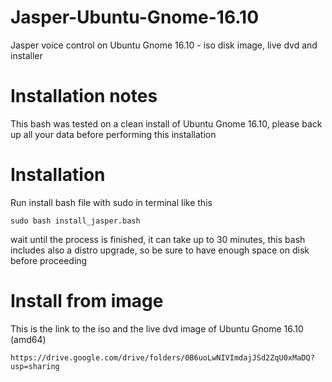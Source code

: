 # Jasper-Ubuntu-Gnome-16.10
Jasper voice control on Ubuntu Gnome 16.10 - iso disk image, live dvd and installer

# Installation notes
This bash was tested on a clean install of Ubuntu Gnome 16.10, please back up all your data before performing this installation

# Installation
Run install bash file with sudo in terminal like this

	sudo bash install_jasper.bash

wait until the process is finished, it can take up to 30 minutes, this bash includes also a distro upgrade, so be sure to have enough space on disk before proceeding

# Install from image
This is the link to the iso and the live dvd image of Ubuntu Gnome 16.10 (amd64)

	https://drive.google.com/drive/folders/0B6uoLwNIVImdajJSd2ZqU0xMaDQ?usp=sharing

